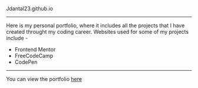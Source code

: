 Jdantal23.github.io
_________________________________________________________________________________________________________________________________________________________________
Here is my personal portfolio, where it includes all the projects that I have created throught my coding career. Websites used for some of my projects include -
- Frontend Mentor
- FreeCodeCamp
- CodePen
_________________________________________________________________________________________________________________________________________________________________
You can view the portfolio <a href="https://jdantal23.github.io/" rel="nofollow">here</a>
